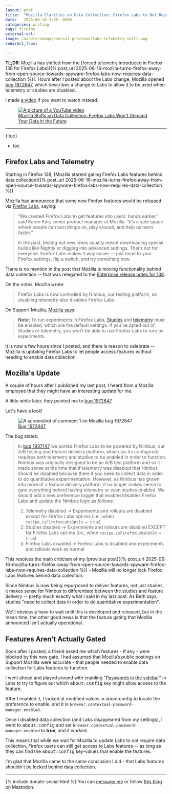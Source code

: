 ```yaml
---
layout: post
title:  "Mozilla Clarifies on Data Collection: Firefox Labs to Not Require Telemetry or Studies in Future Updates"
date:   2025-06-18 3:05 -0500
categories: writing
tags: firefox
external-url: 
image: /assets/images/social-previews/labs-telemetry-shift.png
redirect_from: 

---
```


**TL;DR**: Mozilla has shifted from the [forced telemetry introduced in Firefox 138 for Firefox Labs]({% post_url 2025-06-16-mozilla-turns-firefox-away-from-open-source-towards-spyware-firefox-labs-now-requires-data-collection %}). Hours after I posted about the Labs change, Mozilla opened [bug 1972647](https://bugzilla.mozilla.org/show_bug.cgi?id=1972647 "Enable Firefox Labs when Telemetry or Studies are Disabled"), which describes a change to Labs to allow it to be used when telemetry or studies are disabled.

I made <a href="https://www.youtube.com/watch?v=z-jJ-VWx5y0">a video</a> if you want to watch instead.

<p>
<figure>
	<a href="https://www.youtube.com/watch?v=z-jJ-VWx5y0">
	<picture>
	  <source type="image/png" srcset="{{site.url}}/assets/images/thumbnails/labs-shift.png,
	  								   {{site.url}}/assets/images/thumbnails/labs-shift-2x.png 2x">
	  <img src="{{site.url}}/assets/images/thumbnails/labs-shift.png" srcset="{{site.url}}/assets/images/thumbnails/labs-shift-2x.png 2x" alt="A picture of a YouTube video"/>
	  <figcaption>Mozilla Shifts on Data Collection: Firefox Labs Won't Demand Your Data in the Future</figcaption>
	</picture>
	</a>
</figure>
</p>

---

{:toc}
* toc

## Firefox Labs and Telemetry

Starting in Firefox 138, [Mozilla started gating Firefox Labs features behind data collection]({% post_url 2025-06-16-mozilla-turns-firefox-away-from-open-source-towards-spyware-firefox-labs-now-requires-data-collection %}). 

Mozilla had announced that some new Firefox features would be released via [Firefox Labs](https://blog.mozilla.org/en/firefox/firefox-labs-fx138/), saying:

>“We created Firefox Labs to get features into users’ hands earlier,” said Karen Kim, senior product manager at Mozilla. “It’s a safe space where people can turn things on, play around, and help us learn faster.”
>
>In the past, testing out new ideas usually meant downloading special builds like Nightly or digging into advanced settings. That’s not for everyone. Firefox Labs makes it way easier — just head to your Firefox settings, flip a switch, and try something new.

There is no mention in the post that Mozilla is moving functionality behind data collection -- that was relegated to the [Enterprise release notes for 138](https://support.mozilla.org/en-US/kb/firefox-enterprise-138-release-notes "Firefox for Enterprise 138 - Release notes").

On the notes, Mozilla wrote:

>Firefox Labs is now controlled by Nimbus, our testing platform, so disabling telemetry also disables Firefox Labs. 

On Support Mozilla, [Mozilla says](https://support.mozilla.org/en-US/kb/firefox-labs-explore-experimental-features-firefox):

>**Note:** To run experiments in Firefox Labs, [Studies](https://support.mozilla.org/en-US/kb/shield) and [telemetry](https://support.mozilla.org/en-US/kb/technical-and-interaction-data) must be enabled, which are the default settings. If you’ve opted out of Studies or telemetry, you won’t be able to use Firefox Labs to turn on experiments.

It is now a few hours since I posted, and there is reason to celebrate -- Mozilla is updating Firefox Labs to let people access features without needing to enable data collection. 

## Mozilla's Update

A couple of hours after I published my last post, I heard from a Mozilla employee that they might have an interesting update for me. 

A little while later, they pointed me to [bug 1972647](https://bugzilla.mozilla.org/show_bug.cgi?id=1972647 "Enable Firefox Labs when Telemetry or Studies are Disabled").

Let's have a look!

<p>
<figure>
  <picture>
    <source 
      type="image/png" 
      srcset="{{site.url}}/assets/images/firefox/1972647.png,
              {{site.url}}/assets/images/firefox/1972647-2x.png 2x">
    <img 
      src="{{site.url}}/assets/images/firefox/1972647.png" 
      srcset="{{site.url}}/assets/images/firefox/1972647-2x.png 2x" 
      alt="A screenshot of comment 1 on Mozilla bug 1972647">
  </picture>
  <figcaption><a href="https://bugzilla.mozilla.org/show_bug.cgi?id=1972647">Bug 1972647</a></figcaption>
</figure>
</p>

The bug states:

>In [bug 1937147](https://bugzilla.mozilla.org/show_bug.cgi?id=1937147 "Migrate about:preferences#experimental to Nimbus") we ported Firefox Labs to be powered by Nimbus, our A/B testing and feature delivery platform, which (as its configured) requires both telemetry and studies to be enabled in order to function. Nimbus was originally designed to be an A/B test platform and so it made sense at the time that if telemetry was disabled that Nimbus should be disabled because there if you need to collect data in order to do quantitative experimentation. However, as Nimbus has grown into more of a feature delivery platform, it no longer makes sense to gate everything behind having telemetry or even studies enabled. We should add a new preference toggle that enables/disables Firefox Labs and update the Nimbus logic as follows:
>
> 1. Telemetry disabled -> Experiments and rollouts are disabled except for Firefox Labs opt-ins (i.e., when `recipe.isFirefoxLabsOptIn = true`)
> 2. Studies disabled -> Experiments and rollouts are disabled EXCEPT for Firefox Labs opt-ins (i.e., when `recipe.isFirefoxLabsOptIn = true`)
> 3. Firefox Labs disabled -> Firefox Labs is disabled and experiments and rollouts work as normal

This resolves the main criticism of my [previous post]({% post_url 2025-06-16-mozilla-turns-firefox-away-from-open-source-towards-spyware-firefox-labs-now-requires-data-collection %}) - Mozilla will no longer lock Firefox Labs features behind data collection.

Since Nimbus is now being repurposed to deliver features, not just studies, it makes sense for Nimbus to differentiate between the studies and feature delivery -- pretty much exactly what I said in my last post. As Beth says, studies "need to collect data in order to do quantitative experimentation".

We'll obviously have to wait until this is developed and released, but in the mean time, the other good news is that the feature gating that Mozilla announced isn't actually operational. 

## Features Aren’t Actually Gated

Soon after I posted, a friend asked me which features - if any - were blocked by this new gate. I had assumed that Mozilla’s public postings on Support Mozillla were accurate - that people needed to enable data collection for Labs features to function.

I went ahead and played around with enabling "[Passwords in the sidebar](https://connect.mozilla.org/t5/firefox-labs/try-managing-your-passwords-right-from-the-sidebar/td-p/87890)" in Labs to try to figure out which <kbd>about:config</kbd> key might allow access to the feature.

After I enabled it, I looked at modified values in about:config to locate the preference to enable, and it is `browser.contextual-password-manager.enabled`.

Once I disabled data collection (and Labs disappeared from my settings), I went to <kbd>about:config</kbd> and set `browser.contextual-password-manager.enabled` to **true**, and it worked. 

This means that while we wait for Mozilla to update Labs to not require data collection, Firefox users can still get access to Labs features -- as long as they can find the <kbd>about:config</kbd> key-values that enable the features. 

I'm glad that Mozilla came to the same conclusion I did - that Labs features shouldn't be locked behind data collection.

---

{% include donate-social.html %} You can [message me](https://mastodon.social/@yoasif) or follow [this blog](https://mastodon.social/@quippdblog) on Mastodon.

